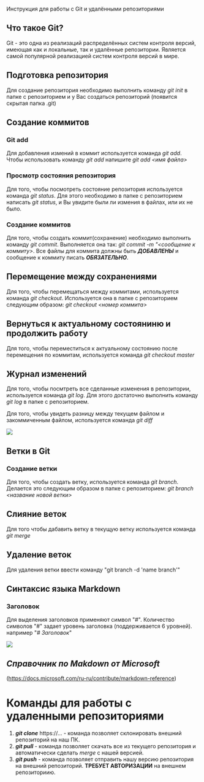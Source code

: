  Инструкция для работы с Git и удалёнными репозиториями

## Что такое Git?
Git - это одна из реализаций распределённых систем контроля версий, имеющая как и локальные, так и удалённые репозитории. Является самой популярной реализацией систем контроля версий в мире.
## Подготовка репозитория
Для создание репозитория необходимо выполнить команду *git init*  в папке с репозиторием и у Вас создаться репозиторий (появится скрытая папка .git)

## Создание коммитов

### Git add
Для добавления измений в коммит используется команда *git add*. Чтобы использовать команду *git add* напишите *git add <имя файла>*

### Просмотр состояния репозитория
Для того, чтобы посмотреть состояние репозитория используется команда *git status*. Для этого необходимо в папке с репозиторием написать *git status*, и Вы увидите были ли измения в файлах, или их не было.

### Создание коммитов
Для того, чтобы создать коммит(сохранение) необходимо выполнить команду *git commit*. Выполняется она так: *git commit -m "<сообщение к коммиту>*. Все файлы для коммита должны быть ***ДОБАВЛЕНЫ*** и сообщение к коммиту писать ***ОБЯЗАТЕЛЬНО***.

## Перемещение между сохранениями
Для того, чтобы перемещаться между коммитами, используется команда *git checkout*. Используется она в папке с репозиторием следующим образом: *git checkout <номер коммита>*

## Вернуться к актуальному состояниню и продолжить работу
Для того, чтобы переместиться к актуальному состоянию после перемещения по коммитам, используется команда *git checkout master*

## Журнал изменений
Для того, чтобы посмтреть все сделанные изменения в репозитории, используется команда *git log*. Для этого достаточно выполнить команду *git log* в папке с репозиторием.

Для того, чтобы увидеть разницу между текущем файлом и закоммиченным файлом, используется команда *git diff*

![](https://file%2B.vscode-resource.vscode-cdn.net/Users/yulia/Desktop/%D0%94%D0%97/%D0%BA%D0%BE%D0%BC%D0%B0%D0%BD%D0%B4%D1%8B_%D0%B3%D0%B8%D1%82.jpeg?version%3D1654766932187)
## Ветки в Git

### Создание ветки

Для того, чтобы создать ветку, используется команда *git branch*. Делается это следующим образом в папке с репозиторием: *git branch <название новой ветки>*

## Слияние веток

Для того чтобы дабавить ветку в текущую ветку используется команда *git merge <name branch>*

## Удаление веток
Для удаления ветки ввести команду "git branch -d 'name branch'"

##  **Синтаксис языка Markdown**

### Заголовок
Для выделения заголовков применяют символ "#". Количество символов "#" задает уровень заголовка (поддерживается 6 уровней). например "*# Заголовок*"

![](https://file%2B.vscode-resource.vscode-cdn.net/Users/yulia/Desktop/%D0%94%D0%97/%D1%81%D0%B8%D0%BD%D1%82%D0%B0%D0%BA%D1%81%D0%B8%D1%81%20md.jpeg?version%3D1654766907097)


## *Справочник по Makdown от Microsoft*

(https://docs.microsoft.com/ru-ru/contribute/markdown-reference)

# Команды для работы с удаленными репозиториями
1. _**git clone**_ https://... - команда позволяет склонировать внешний репозиторий на наш ПК.
2. _**git pull**_ - команда позволяет скачать все из текущего репозитория и автоматически сделать *merge* с нашей версией.
3. _**git push**_ - команда позволяет отправить нашу версию репозитория на внешний репозиторий. **ТРЕБУЕТ АВТОРИЗАЦИИ** на внешнем репозиториию.
